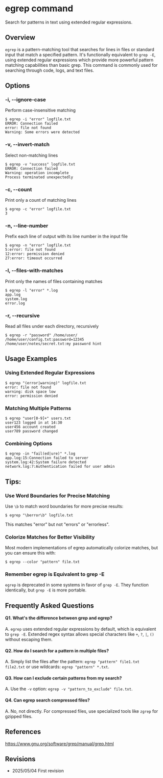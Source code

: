 # egrep command

Search for patterns in text using extended regular expressions.

## Overview

`egrep` is a pattern-matching tool that searches for lines in files or standard input that match a specified pattern. It's functionally equivalent to `grep -E`, using extended regular expressions which provide more powerful pattern matching capabilities than basic grep. This command is commonly used for searching through code, logs, and text files.

## Options

### **-i, --ignore-case**

Perform case-insensitive matching

```console
$ egrep -i "error" logfile.txt
ERROR: Connection failed
error: file not found
Warning: Some errors were detected
```

### **-v, --invert-match**

Select non-matching lines

```console
$ egrep -v "success" logfile.txt
ERROR: Connection failed
Warning: operation incomplete
Process terminated unexpectedly
```

### **-c, --count**

Print only a count of matching lines

```console
$ egrep -c "error" logfile.txt
3
```

### **-n, --line-number**

Prefix each line of output with its line number in the input file

```console
$ egrep -n "error" logfile.txt
5:error: file not found
12:error: permission denied
27:error: timeout occurred
```

### **-l, --files-with-matches**

Print only the names of files containing matches

```console
$ egrep -l "error" *.log
app.log
system.log
error.log
```

### **-r, --recursive**

Read all files under each directory, recursively

```console
$ egrep -r "password" /home/user/
/home/user/config.txt:password=12345
/home/user/notes/secret.txt:my password hint
```

## Usage Examples

### Using Extended Regular Expressions

```console
$ egrep "(error|warning)" logfile.txt
error: file not found
warning: disk space low
error: permission denied
```

### Matching Multiple Patterns

```console
$ egrep "user[0-9]+" users.txt
user123 logged in at 14:30
user456 account created
user789 password changed
```

### Combining Options

```console
$ egrep -in "fail(ed|ure)" *.log
app.log:15:Connection failed to server
system.log:42:System failure detected
network.log:7:Authentication failed for user admin
```

## Tips:

### Use Word Boundaries for Precise Matching

Use `\b` to match word boundaries for more precise results:

```console
$ egrep "\berror\b" logfile.txt
```

This matches "error" but not "errors" or "errorless".

### Colorize Matches for Better Visibility

Most modern implementations of egrep automatically colorize matches, but you can ensure this with:

```console
$ egrep --color "pattern" file.txt
```

### Remember egrep is Equivalent to grep -E

`egrep` is deprecated in some systems in favor of `grep -E`. They function identically, but `grep -E` is more portable.

## Frequently Asked Questions

#### Q1. What's the difference between grep and egrep?
A. `egrep` uses extended regular expressions by default, which is equivalent to `grep -E`. Extended regex syntax allows special characters like `+`, `?`, `|`, `()` without escaping them.

#### Q2. How do I search for a pattern in multiple files?
A. Simply list the files after the pattern: `egrep "pattern" file1.txt file2.txt` or use wildcards: `egrep "pattern" *.txt`.

#### Q3. How can I exclude certain patterns from my search?
A. Use the `-v` option: `egrep -v "pattern_to_exclude" file.txt`.

#### Q4. Can egrep search compressed files?
A. No, not directly. For compressed files, use specialized tools like `zgrep` for gzipped files.

## References

https://www.gnu.org/software/grep/manual/grep.html

## Revisions

- 2025/05/04 First revision